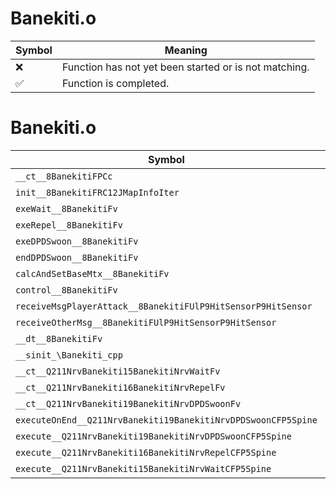 # Banekiti.o
| Symbol | Meaning 
| ------------- | ------------- 
| :x: | Function has not yet been started or is not matching. 
| :white_check_mark: | Function is completed. 


# Banekiti.o
| Symbol | Decompiled? |
| ------------- | ------------- |
| `__ct__8BanekitiFPCc` | :x: |
| `init__8BanekitiFRC12JMapInfoIter` | :x: |
| `exeWait__8BanekitiFv` | :x: |
| `exeRepel__8BanekitiFv` | :x: |
| `exeDPDSwoon__8BanekitiFv` | :x: |
| `endDPDSwoon__8BanekitiFv` | :x: |
| `calcAndSetBaseMtx__8BanekitiFv` | :x: |
| `control__8BanekitiFv` | :x: |
| `receiveMsgPlayerAttack__8BanekitiFUlP9HitSensorP9HitSensor` | :x: |
| `receiveOtherMsg__8BanekitiFUlP9HitSensorP9HitSensor` | :x: |
| `__dt__8BanekitiFv` | :x: |
| `__sinit_\Banekiti_cpp` | :x: |
| `__ct__Q211NrvBanekiti15BanekitiNrvWaitFv` | :x: |
| `__ct__Q211NrvBanekiti16BanekitiNrvRepelFv` | :x: |
| `__ct__Q211NrvBanekiti19BanekitiNrvDPDSwoonFv` | :x: |
| `executeOnEnd__Q211NrvBanekiti19BanekitiNrvDPDSwoonCFP5Spine` | :x: |
| `execute__Q211NrvBanekiti19BanekitiNrvDPDSwoonCFP5Spine` | :x: |
| `execute__Q211NrvBanekiti16BanekitiNrvRepelCFP5Spine` | :x: |
| `execute__Q211NrvBanekiti15BanekitiNrvWaitCFP5Spine` | :x: |
